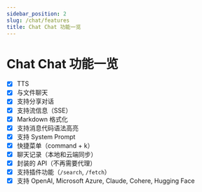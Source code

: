```yaml
---
sidebar_position: 2
slug: /chat/features
title: Chat Chat 功能一览
---
```


# Chat Chat 功能一览

-   [x] TTS
-   [x] 与文件聊天
-   [x] 支持分享对话
-   [x] 支持流信息（SSE）
-   [x] Markdown 格式化
-   [x] 支持消息代码语法高亮
-   [x] 支持 System Prompt
-   [x] 快捷菜单（command + k）
-   [x] 聊天记录（本地和云端同步）
-   [x] 封装的 API（不再需要代理）
-   [x] 支持插件功能（`/search`, `/fetch`）
-   [x] 支持 OpenAI, Microsoft Azure, Claude, Cohere, Hugging Face
